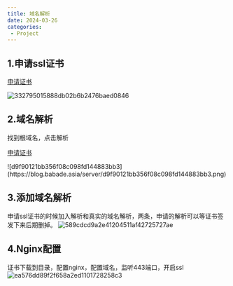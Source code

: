 ```yaml
---
title: 域名解析
date: 2024-03-26
categories: 
 - Project
---
```



## 1.申请ssl证书

<p><a HREF="https://console.cloud.tencent.com/ssl?filterstatus=issued">申请证书</a></p>
<img src="https://blog.babade.asia/server/332795015888db02b6b2476baed0846.png" alt="332795015888db02b6b2476baed0846"/>

## 2.域名解析
找到根域名，点击解析
<p><a HREF="https://console.cloud.tencent.com/cns">申请证书</a></p>
![d9f90121bb356f08c098fd144883bb3](https://blog.babade.asia/server/d9f90121bb356f08c098fd144883bb3.png)


## 3.添加域名解析
申请ssl证书的时候加入解析和真实的域名解析，两条，申请的解析可以等证书签发下来后期删掉。
![589cdcd9a2e41204511af42725727ae](https://blog.babade.asia/server/589cdcd9a2e41204511af42725727ae.png)

## 4.Nginx配置
证书下载到目录，配置nginx，配置域名，监听443端口，开启ssl
![ea576dd89f2f658a2ed1101728258c3](https://blog.babade.asia/server/ea576dd89f2f658a2ed1101728258c3.png)
